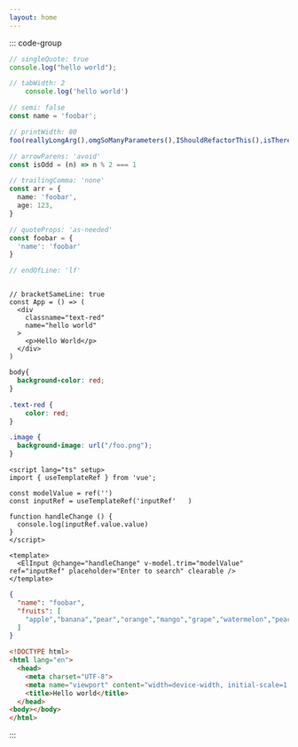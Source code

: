 ```yaml
---
layout: home
---
```


<Hero />

::: code-group

<!-- prettier-ignore -->
```ts [ts.ts] prettier-check
// singleQuote: true
console.log("hello world");

// tabWidth: 2
    console.log('hello world')

// semi: false
const name = 'foobar';

// printWidth: 80
foo(reallyLongArg(),omgSoManyParameters(),IShouldRefactorThis(),isThereSeriouslyAnotherOne());

// arrowParens: 'avoid'
const isOdd = (n) => n % 2 === 1

// trailingComma: 'none'
const arr = {
  name: 'foobar',
  age: 123,
}

// quoteProps: 'as-needed'
const foobar = {
  'name': 'foobar'
}

// endOfLine: 'lf'
```

<!-- prettier-ignore -->
```tsx [tsx.tsx] prettier-check

// bracketSameLine: true
const App = () => (
  <div 
    classname="text-red" 
    name="hello world"
  >
    <p>Hello World</p>
  </div>
)
```

<!-- prettier-ignore -->
```css [css.css] prettier-check
body{
  background-color: red;
}

.text-red {
    color: red;
}

.image {
  background-image: url("/foo.png");
}
```

<!-- prettier-ignore -->
```vue [vue.vue] prettier-check
<script lang="ts" setup>
import { useTemplateRef } from 'vue';

const modelValue = ref('')
const inputRef = useTemplateRef('inputRef'   )

function handleChange () {
  console.log(inputRef.value.value)
}
</script>

<template>
  <ElInput @change="handleChange" v-model.trim="modelValue" ref="inputRef" placeholder="Enter to search" clearable />
</template>
```

<!-- prettier-ignore -->
```json [json.json] prettier-check
{
  "name": "foobar",
  "fruits": [
    "apple","banana","pear","orange","mango","grape","watermelon","peach","pineapple","strawberry"
  ]
}
```

<!-- prettier-ignore -->
```html [html.html] prettier-check
<!DOCTYPE html>
<html lang="en">
  <head>
    <meta charset="UTF-8">
    <meta name="viewport" content="width=device-width, initial-scale=1.0, viewport-fit=cover" />
    <title>Hello world</title>
  </head>
<body></body>
</html>
```

:::
